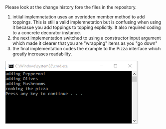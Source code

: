 Please look at the change history fore the files in the repository.

1. intiial implemnetation uses an overidden member method to add toppings. This is still a valid implemnetation but is confusing when using it becasue you add toppings to topping explicitly. It also required coding to a concrete decorator instance.
2. the next implementation switched to using a constructor input argument which made it clearer that you are "wrapping" items as you "go down"
3. the final implementation codes the example to the Pizza interface which greatly increases readability.


![pizza output](https://github.com/bobthearsonist/DecoratorPattern/blob/master/Windows%20Pizza%20Example/Output%20Of%20Pizza%20Application.png)
